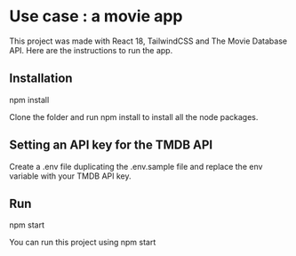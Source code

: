 # Use case : a movie app

This project was made with React 18, TailwindCSS and The Movie Database API.
Here are the instructions to run the app.

## Installation
npm install

Clone the folder and run npm install to install all the node packages.

## Setting an API key for the TMDB API

Create a .env file duplicating the .env.sample file and replace the env variable with your TMDB API key.

## Run
npm start

You can run this project using npm start
